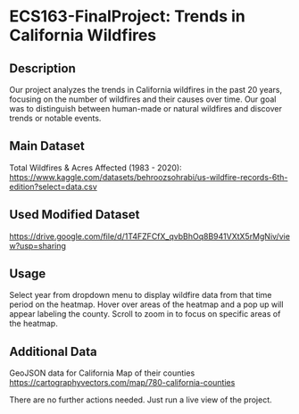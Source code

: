 # ECS163-FinalProject: Trends in California Wildfires

## Description
Our project analyzes the trends in California wildfires in the past 20 years, focusing on the number of wildfires and their causes over time. Our goal was to distinguish between human-made or natural wildfires and discover trends or notable events.

## Main Dataset
Total Wildfires & Acres Affected (1983 - 2020): https://www.kaggle.com/datasets/behroozsohrabi/us-wildfire-records-6th-edition?select=data.csv

## Used Modified Dataset
https://drive.google.com/file/d/1T4FZFCfX_qvbBhOq8B941VXtX5rMgNiv/view?usp=sharing

## Usage
Select year from dropdown menu to display wildfire data from that time period on the heatmap. Hover over areas of the heatmap and a pop up will appear labeling the county. Scroll to zoom in to focus on specific areas of the heatmap. 


## Additional Data
GeoJSON data for California Map of their counties
https://cartographyvectors.com/map/780-california-counties

There are no further actions needed. Just run a live view of the project.

# 
